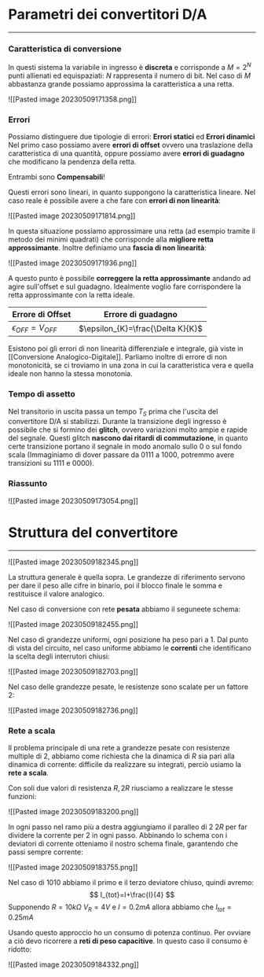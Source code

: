 # Parametri dei convertitori D/A
---

### Caratteristica di conversione

In questi sistema la variabile in ingresso è **discreta** e corrisponde a $M=2^N$ punti allienati ed equispaziati: $N$ rappresenta il numero di bit.
Nel caso di $M$ abbastanza grande possiamo approssima la caratteristica a una retta.

![[Pasted image 20230509171358.png]]


### Errori

Possiamo distinguere due tipologie di errori: **Errori statici** ed **Errori dinamici**
Nel primo caso possiamo avere **errori di offset** ovvero una traslazione della caratteristica di una quantità, oppure possiamo avere **errori di guadagno** che modificano la pendenza della retta.

Entrambi sono **Compensabili**! 

Questi errori sono lineari, in quanto suppongono la caratteristica lineare. Nel caso reale è possibile avere a che fare con **errori di non linearità**:

![[Pasted image 20230509171814.png]]

In questa situazione possiamo approssimare una retta (ad esempio tramite il metodo dei minimi quadrati) che corrisponde alla **migliore retta approssimante**. Inoltre definiamo una **fascia di non linearità**:

![[Pasted image 20230509171936.png]]

A questo punto è possibile **correggere la retta approssimante** andando ad agire sull'offset e sul guadagno. Idealmente voglio fare corrispondere la retta approssimante con la retta ideale.

| Errore di Offset         | Errore di guadagno |
| ------------------------ | ------------------ |
| $\epsilon_{OFF}=V_{OFF}$ | $\epsilon_{K}=\frac{\Delta K}{K}$                   |

Esistono poi gli errori di non linearità differenziale e integrale, già viste in [[Conversione Analogico-Digitale]].
Parliamo inoltre di errore di non monotonicità, se ci troviamo in una zona in cui la caratteristica vera e quella ideale non hanno la stessa monotonia.


### Tempo di assetto

Nel transitorio in uscita passa un tempo $T_{S}$ prima che l'uscita del convertitore D/A si stabilizzi.
Durante la transizione degli ingresso è possibile che si formino dei **glitch**, ovvero variazioni molto ampie e rapide del segnale.
Questi glitch **nascono dai ritardi di commutazione**, in quanto certe transizione portano il segnale in modo anomalo sullo 0 o sul fondo scala (Immaginiamo di dover passare da 0111 a 1000, potremmo avere transizioni su 1111 e 0000).

### Riassunto

![[Pasted image 20230509173054.png]]



# Struttura del convertitore
---

![[Pasted image 20230509182345.png]]

La struttura generale è quella sopra. Le grandezze di riferimento servono per dare il peso alle cifre in binario, poi il blocco finale le somma e restituisce il valore analogico.

Nel caso di conversione con rete **pesata** abbiamo il seguneete schema:

![[Pasted image 20230509182455.png]]

Nel caso di grandezze uniformi, ogni posizione ha peso pari a 1.
Dal punto di vista del circuito, nel caso uniforme abbiamo le **correnti** che identificano la scelta degli interrutori chiusi:

![[Pasted image 20230509182703.png]]

Nel caso delle grandezze pesate, le resistenze sono scalate per un fattore 2:

![[Pasted image 20230509182736.png]]

### Rete a scala

Il problema principale di una rete a grandezze pesate con resistenze multiple di 2, abbiamo come richiesta che la dinamica di $R$ sia pari alla dinamica di corrente: difficile da realizzare su integrati, perciò usiamo la **rete a scala**.

Con soli due valori di resistenza $R,2R$ riusciamo a realizzare le stesse funzioni:

![[Pasted image 20230509183200.png]]

In ogni passo nel ramo più a destra aggiungiamo il paralleo di 2 $2R$ per far dividere la corrente per 2 in ogni passo.
Abbinando lo schema con i deviatori di corrente otteniamo il nostro schema finale, garantendo che passi sempre corrente:

![[Pasted image 20230509183755.png]]

Nel caso di $1010$ abbiamo il primo e il terzo deviatore chiuso, quindi avremo:
$$
I_{tot}=I+\frac{I}{4}
$$
Supponendo $R=10 k\Omega$ $V_{R}=4V$ e $I=0.2mA$ allora abbiamo che $I_{tot}=0.25mA$

Usando questo approccio ho un consumo di potenza continuo. Per ovviare a ciò devo ricorrere a **reti di peso capacitive**.
In questo caso il consumo è ridotto:

![[Pasted image 20230509184332.png]]


